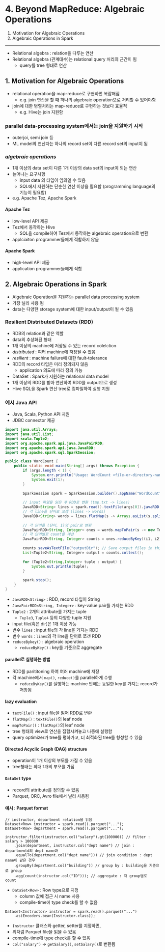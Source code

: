# 4. Beyond MapReduce: Algebraic Operations

1. Motivation for Algebraic Operations
2. Algebraic Operations in Spark

---

- Relational algebra : relation을 다루는 연산
- Relational algebra (관계대수)는 relational query 처리의 근간이 됨
    - query를 tree 형태로 연산

## 1. Motivation for Algebraic Operations

- relational operation을 map-reduce로 구현하면 복잡해짐
    - e.g. join 연산을 할 때 하나의 algebraic operation으로 처리할 수 있어야함
- join에 대한 병렬처리는 map-reduce로 구현하는 것보다 효율적
    - e.g. Hive는 join 지원함

### parallel data-processing system에서는 join을 지원하기 시작

- outerjoi, semi join 등
- ML model의 연산자는 하나의 record set이 다른 record set의 input이 됨

### _algebraic operations_

- 1개 이상의 data set이 다른 1개 이상의 data set의 input이 되는 연산
- 늘어나는 요구사항
    - input data 의 타입이 임의일 수 있음
    - SQL에서 지원하는 단순한 연산 이상을 필요함 (programming language의 기능이 필요함)
- e.g. Apache Tez, Apache Spark

#### Apache Tez

- low-level API 제공
- Tez에서 동작하는 Hive
    - SQL을 compile하여 Tez에서 동작하는 algebraic operation으로 변환
- applciaiton programmer들에게 적합하지 않음

#### Apache Spark

- high-level API 제공
- application programmer들에게 적합

## 2. Algebraic Operations in Spark

- Algebraic Operation을 지원하는 parallel data processing system
- 가장 널리 사용 됨
- data는 다양한 storage system에 대한 input/output이 될 수 있음

### Resilient Distributed Datasets (RDD)

- RDB의 relation과 같은 역할
- data의 추상화된 형태
- 1개 이상의 machine에 저장될 수 있는 record colelction
- _distributed_ : 여러 machine에 저장될 수 있음
- _resilient_ : machine failure에 대한 fault-tolerance
- RDD의 record 타입은 미리 정의되지 않음
    - application 의도에 따라 정의 가능
- DataSet : Spark가 지원하는 relational data model
- 1개 이상의 RDD를 받아 연산하여 RDD를 output으로 생성
- Hive SQL을 Spark 연산 tree로 컴파일하여 실행 지원

### 예시 Java API

- Java, Scala, Python API 지원
- JDBC connector 제공

```Java
import java.util.Arrays;
import java.util.List;
import scala.Tuple2;
import org.apache.spark.api.java.JavaPairRDD;
import org.apache.spark.api.java.JavaRDD;
import org.apache.spark.sql.SparkSession;

public class WordCount {
    public static void main(String[] args) throws Exception {
        if (args.length < 1) {
            System.err.println("Usage: WordCount <file-or-directory-name>");
            System.exit(1);
        }
        
        SparkSession spark = SparkSession.builder().appName("WordCount").getOrCreate();
        
        // input 파일을 읽은 후 RDD로 변환 (tmp.txt -> lines)
        JavaRDD<String> lines = spark.read().textFile(args[0]).javaRDD();
        // 각 line을 단어로 쪼갬 (lines -> words)
        JavaRDD<String> words = lines.flatMap(s -> Arrays.asList(s.split(" ")).iterator());
        
        // 각 단어를 (단어, 1)의 pair로 변환 
        JavaPairRDD<String, Integer> ones = words.mapToPair(s -> new Tuple2<>(s, 1));
        // 각 단어별로 count를 계산
        JavaPairRDD<String, Integer> counts = ones.reduceByKey((i1, i2) -> i1 + i2);
        
        counts.saveAsTextFile("outputDir"); // Save output files in this directory
        List<Tuple2<String, Integer» output = counts.collect();
        
        for (Tuple2<String,Integer> tuple : output) {
            System.out.println(tuple);
        }
        
        spark.stop();
    }
}

```

- `JavaRDD<String>` : RDD, record 타입이 String
- `JavaPairRDD<String, Integer>` : key-value pair를 가지는 RDD
- `Tuple2` : 2개의 attribute를 가지는 tuple
    - `Tuple3`, `Tuple4` 등의 다양한 tuple 지원
- input file(혹은 dir)은 1개 이상 가능
- 변수 `lines` : input file의 각 line을 가지는 RDD
- 변수 `words` : `lines`의 각 line을 단어로 쪼갠 RDD
- `reduceBykey()` : algebraic operation
    - `reduceByKey()` : key를 기준으로 aggregate

#### parallel로 실행하는 방법

- RDD를 parititoning 하여 여러 machine에 저장
- 각 machine에서 `map()`, `reduce()`를 parallel하게 수행
    - `reduceByKey()`를 실행하는 machine 안에는 동일한 key를 가지는 record가 저장됨

#### lazy evaluation

- `textFile()` : input file을 읽어 RDD로 변환
- `flatMap()` : `textFile()`의 leaf node
- `mapToPair()` : `flatMap()`의 leaf node
- tree 형태의 view로 연산을 집합시켜놓고 나중에 실행함
- query optimizer가 tree를 평하가고, 더 최적화된 tree를 형성할 수 있음

#### Directed Acyclic Graph (DAG) structure

- operation이 1개 이상의 부모를 가질 수 있음
- tree형태는 최대 1개의 부모를 가짐

#### `DataSet` type

- record의 attribute를 정의할 수 있음
- Parquet, ORC, Avro file에서 널리 사용됨

#### 예시 : Parquet format

````
// instructor, department relation을 읽음
Dataset<Row> instructor = spark.read().parquet("...");
Dataset<Row> department = spark.read().parquet("...");

instructor.filter(instructor.col("salary").gt(100000)) // filter : salary > 100000
    .join(department, instructor.col("dept name") // join : departmentd의 dept name과
    .equalTo(department.col("dept name"))) // join condition : dept name이 같은 경우
    .groupBy(department.col("building")) // group by : building을 기준으로 group
    .agg(count(instructor.col("ID"))); // aggregate : 각 group별로 count
````

- `DataSet<Row>` : Row type으로 지정
    - column 값에 접근 시 name 사용
    - compile-time에 type check를 할 수 없음

````
Dataset<Instructor> instructor = spark.read().parquet("...")
    .as(Encoders.bean(Instructor.class));
````

- `Instructor` 클래스와 getter, setter를 지정하면,
- 위처럼 Parquet file을 읽을 수 있음
- compile-time에 type check를 할 수 있음
- `col("salary")` -> `getSalary()`, `setSalary()`로 변환됨